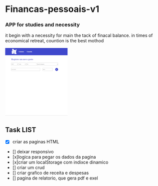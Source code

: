 # Financas-pessoais-v1
### APP for studies and necessity
it begin with a necessity for main the  tack of finacal balance. in times of economical retreat, countion is the best mothod

![Pagina, de cadastro](https://github.com/OuroborosD/Financas-pessoais-v1/blob/main/STATIC/IMG/imgreadme.PNG)

## Task LIST
- [x] criar as paginas HTML
- [] deixar responsivo
- [x]logica para pegar os dados da pagina
- [x]criar um localStorage com indixce dinamico
- [] criar um crud
- [] criar grafico de receita e despesas
- [] pagina de relatorio, que gera pdf e exel


  
